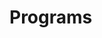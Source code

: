 # Programs

















































































































































